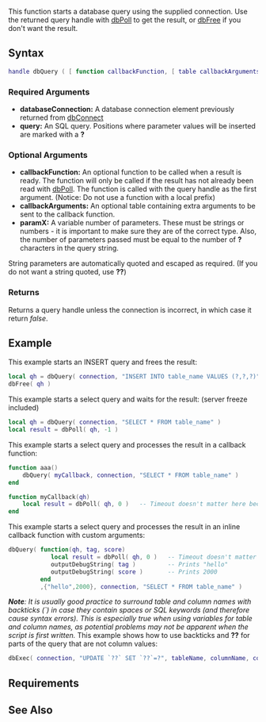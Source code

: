 This function starts a database query using the supplied connection. Use the returned query handle with [dbPoll](/docs/dbpoll.md "wikilink") to get the result, or [dbFree](/docs/dbfree.md "wikilink") if you don't want the result.

Syntax
------

``` lua
handle dbQuery ( [ function callbackFunction, [ table callbackArguments, ] ] element databaseConnection, string query [, var param1 [, var param2 ...]] )
```

### Required Arguments

-   **databaseConnection:** A database connection element previously returned from [dbConnect](/docs/dbconnect.md "wikilink")
-   **query:** An SQL query. Positions where parameter values will be inserted are marked with a **?**

### Optional Arguments

-   **callbackFunction:** An optional function to be called when a result is ready. The function will only be called if the result has not already been read with [dbPoll](/docs/dbpoll.md "wikilink"). The function is called with the query handle as the first argument. (Notice: Do not use a function with a local prefix)
-   **callbackArguments:** An optional table containing extra arguments to be sent to the callback function.
-   **paramX:** A variable number of parameters. These must be strings or numbers - it is important to make sure they are of the correct type. Also, the number of parameters passed must be equal to the number of **?** characters in the query string.

String parameters are automatically quoted and escaped as required. (If you do not want a string quoted, use **??**)

### Returns

Returns a query handle unless the connection is incorrect, in which case it return *false*.

Example
-------

This example starts an INSERT query and frees the result:

``` lua
local qh = dbQuery( connection, "INSERT INTO table_name VALUES (?,?,?)", "aaa", "bbb", 10 )
dbFree( qh )
```

This example starts a select query and waits for the result: (server freeze included)

``` lua
local qh = dbQuery( connection, "SELECT * FROM table_name" )
local result = dbPoll( qh, -1 )
```

This example starts a select query and processes the result in a callback function:

``` lua
function aaa()
    dbQuery( myCallback, connection, "SELECT * FROM table_name" )
end

function myCallback(qh)
    local result = dbPoll( qh, 0 )   -- Timeout doesn't matter here because the result will always be ready
end
```

This example starts a select query and processes the result in an inline callback function with custom arguments:

``` lua
dbQuery( function(qh, tag, score)
            local result = dbPoll( qh, 0 )   -- Timeout doesn't matter here because the result will always be ready
            outputDebugString( tag )         -- Prints "hello"
            outputDebugString( score )       -- Prints 2000
         end
         ,{"hello",2000}, connection, "SELECT * FROM table_name" )
```

***Note**: It is usually good practice to surround table and column names with backticks (\`) in case they contain spaces or SQL keywords (and therefore cause syntax errors). This is especially true when using variables for table and column names, as potential problems may not be apparent when the script is first written.*
This example shows how to use backticks and **??** for parts of the query that are not column values:

``` lua
dbExec( connection, "UPDATE `??` SET `??`=?", tableName, columnName, columnValue )
```

Requirements
------------

See Also
--------
